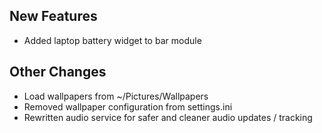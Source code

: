 ## New Features

- Added laptop battery widget to bar module


## Other Changes

- Load wallpapers from ~/Pictures/Wallpapers
- Removed wallpaper configuration from settings.ini
- Rewritten audio service for safer and cleaner audio updates / tracking
